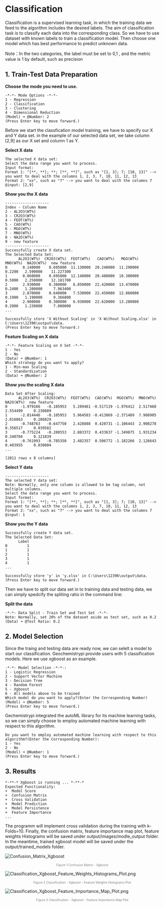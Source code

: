# Classification

Classification is a supervised learning task, in which the training data we feed to the algorithm includes the desired labels. The aim of classification task is to classify each data into the corresponding class. So we have to use dataset with known labels to train a classification model. Then choose one model which has best performance to predict unknown data.

Note：In the two categories, the label must be set to 0,1 , and the metric value is 1 by default, such as precision

## 1. Train-Test Data Preparation
**Choose the mode you need to use.**

```
-*-*- Mode Options -*-*-
1 - Regression
2 - Classification
3 - Clustering
4 - Dimensional Reduction
(Model) ➜ @Number: 2
(Press Enter key to move forward.)
```

Before we start the classfication model training, we have to specify our X and Y data set. in the example of our selected data set, we take column [2,9] as our X set and column 1 as Y.

**Select X data**
```
The selected X data set:
Select the data range you want to process.
Input format:
Format 1: "[**, **]; **; [**, **]", such as "[1, 3]; 7; [10, 13]" --> you want to deal with the columns 1, 2, 3, 7, 10, 11, 12, 13
Format 2: "xx", such as "7" --> you want to deal with the columns 7
@input: [2,9]
```
**Show you the X data**
```
--------------------
Index - Column Name
2 - AL2O3(WT%)
3 - CR2O3(WT%)
4 - FEOT(WT%)
5 - CAO(WT%)
6 - MGO(WT%)
7 - MNO(WT%)
8 - NA2O(WT%)
9 - new feature
--------------------
Successfully create X data set.
The Selected Data Set:
      AL2O3(WT%)  CR2O3(WT%)  FEOT(WT%)   CAO(WT%)   MGO(WT%)  MNO(WT%)  NA2O(WT%)  new feature
0       0.140000    0.695000  11.130000  20.240000  11.290000    0.2200   2.590000    11.227300
1       0.060000    0.695000  12.140000  20.480000  10.300000    0.5000   2.250000    12.181700
2       2.930000    0.380000   6.850000  22.420000  13.470000    0.2400   1.200000     7.963400
3       2.870000    0.640000   7.530000  22.450000  12.860000    0.1900   1.190000     9.366800
4       2.900000    0.300000   6.930000  22.620000  13.280000    0.2000   1.230000     7.800000
...

Successfully store 'X Without Scaling' in 'X Without Scaling.xlsx' in C:\Users\12396\output\data.
(Press Enter key to move forward.)
```
**Feature Scaling on X data**
```
-*-*- Feature Scaling on X Set -*-*-
1 - Yes
2 - No
(Data) ➜ @Number: 1
Which strategy do you want to apply?
1 - Min-max Scaling
2 - Standardization
(Data) ➜ @Number: 2
```
**Show you the scaling X data**
```
Data Set After Scaling:
      AL2O3(WT%)  CR2O3(WT%)  FEOT(WT%)  CAO(WT%)  MGO(WT%)  MNO(WT%)  NA2O(WT%)  new feature
0      -1.979166   -0.105953   5.289461 -0.517119 -1.976412  2.517460   2.554499     0.230889
1      -2.014446   -0.105953   5.964503 -0.413869 -2.371489  7.988905   2.016863     0.286829
2      -0.748763   -0.647750   2.428888  0.420731 -1.106443  2.908278   0.356517     0.039582
3      -0.775224   -0.200553   2.883372  0.433637 -1.349875  1.931234   0.340704     0.121839
4      -0.761993   -0.785350   2.482357  0.506772 -1.182266  2.126643   0.403955     0.030004
...

[2011 rows x 8 columns]
```
**Select Y data**
```
--------------------
The selected Y data set:
Note: Normally, only one column is allowed to be tag column, not multiple columns.
Select the data range you want to process.
Input format:
Format 1: "[**, **]; **; [**, **]", such as "[1, 3]; 7; [10, 13]" --> you want to deal with the columns 1, 2, 3, 7, 10, 11, 12, 13
Format 2: "xx", such as "7" --> you want to deal with the columns 7
@input: 1
```
**Show you the Y data**
```
Successfully create Y data set.
The Selected Data Set:
      Label
0         1
1         1
2         1
3         1
4         1
...

Successfully store 'y' in 'y.xlsx' in C:\Users\12396\output\data.
(Press Enter key to move forward.)
```

Then we have to split our data set in to training data and testing data, we can simply spedcify the spliting ratio in the command line:

**Split the data**

    -*-*- Data Split - Train Set and Test Set -*-*-
    Note: Normally, set 20% of the dataset aside as test set, such as 0.2
    (Data) ➜ @Test Ratio: 0.2


## 2. Model Selection

Since the traing and testing data are ready now, we can selelt a model to start our classification. Geochemistrypi provide users with 5 classification models. Here we use xgboost as an example.

    -*-*- Model Selection -*-*-:
    1 - Logistic Regression
    2 - Support Vector Machine
    3 - Decision Tree
    4 - Random Forest
    5 - Xgboost
    6 - All models above to be trained
    Which model do you want to apply?(Enter the Corresponding Number)
    (Model) ➜ @Number: 5
    (Press Enter key to move forward.)

Gechemistrypi integrated the autoML library for its machine learning tasks, so we can simply choose to employ automated machine learning with respect to this algorithm.

    Do you want to employ automated machine learning with respect to this algorithm?(Enter the Corresponding Number):
    1 - Yes
    2 - No
    (Model) ➜ @Number: 1
    (Press Enter key to move forward.)



## 3. Results

    *-**-* Xgboost is running ... *-**-*
    Expected Functionality:
    +  Model Score
    +  Confusion Matrix
    +  Cross Validation
    +  Model Prediction
    +  Model Persistence
    +  Feature Importance
    ...

The programm will implement cross validation during the training with k-Folds=10. Finally, the confusion matrix, feature importance map plot, feature weights Histograms will be saved under output/images/modle_output folder. In the meantime, trained xgboost model will be saved under the output/trained_models folder.

![Confusion_Matrix_Xgboost](https://github.com/ZJUEarthData/geochemistrypi/assets/66779478/9a492532-f148-4db7-a8c6-cc234cb01b5b)

<font color=gray size=1><center>Figure 1 Confusion Matrix - Xgboost</center></font>

![Classification_Xgboost_Feature_Weights_Histograms_Plot.png](https://github.com/ZJUEarthData/geochemistrypi/assets/66779478/23471f65-11b3-4eb4-b744-7c2cc7ed33e7)

<font color=gray size=1><center>Figure 2 Classification - Xgboost - Feature Weights Histograms Plot</center></font>

![Classification_Xgboost_Feature_Importance_Map_Plot.png](https://github.com/ZJUEarthData/geochemistrypi/assets/66779478/bd9c17ff-accb-4f34-9c35-3f09315d70cd)

<font color=gray size=1><center>Figure 3 Classification - Xgboost - Feature Importance Map Plot</center></font>
